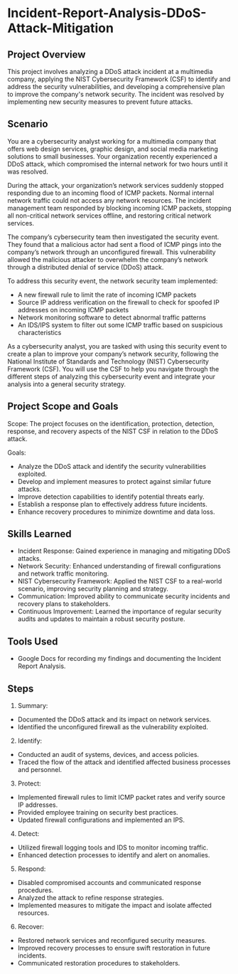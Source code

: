 # Incident-Report-Analysis-DDoS-Attack-Mitigation

## Project Overview

This project involves analyzing a DDoS attack incident at a multimedia company, applying the NIST Cybersecurity Framework (CSF) to identify and address the security vulnerabilities, and developing a comprehensive plan to improve the company's network security. The incident was resolved by implementing new security measures to prevent future attacks.

## Scenario

You are a cybersecurity analyst working for a multimedia company that offers web design services, graphic design, and social media marketing solutions to small businesses. Your organization recently experienced a DDoS attack, which compromised the internal network for two hours until it was resolved.

During the attack, your organization’s network services suddenly stopped responding due to an incoming flood of ICMP packets. Normal internal network traffic could not access any network resources. The incident management team responded by blocking incoming ICMP packets, stopping all non-critical network services offline, and restoring critical network services. 

The company’s cybersecurity team then investigated the security event. They found that a malicious actor had sent a flood of ICMP pings into the company’s network through an unconfigured firewall. This vulnerability allowed the malicious attacker to overwhelm the company’s network through a distributed denial of service (DDoS) attack. 

To address this security event, the network security team implemented: 
- A new firewall rule to limit the rate of incoming ICMP packets
- Source IP address verification on the firewall to check for spoofed IP addresses on incoming ICMP packets
- Network monitoring software to detect abnormal traffic patterns
- An IDS/IPS system to filter out some ICMP traffic based on suspicious characteristics

As a cybersecurity analyst, you are tasked with using this security event to create a plan to improve your company’s network security, following the National Institute of Standards and Technology (NIST) Cybersecurity Framework (CSF). You will use the CSF to help you navigate through the different steps of analyzing this cybersecurity event and integrate your analysis into a general security strategy.

## Project Scope and Goals

Scope: 
The project focuses on the identification, protection, detection, response, and recovery aspects of the NIST CSF in relation to the DDoS attack.

Goals:
- Analyze the DDoS attack and identify the security vulnerabilities exploited.
- Develop and implement measures to protect against similar future attacks.
- Improve detection capabilities to identify potential threats early.
- Establish a response plan to effectively address future incidents.
- Enhance recovery procedures to minimize downtime and data loss.

## Skills Learned

- Incident Response: Gained experience in managing and mitigating DDoS attacks.
- Network Security: Enhanced understanding of firewall configurations and network traffic monitoring.
- NIST Cybersecurity Framework: Applied the NIST CSF to a real-world scenario, improving security planning and strategy.
- Communication: Improved ability to communicate security incidents and recovery plans to stakeholders.
- Continuous Improvement: Learned the importance of regular security audits and updates to maintain a robust security posture.

## Tools Used

- Google Docs for recording my findings and documenting the Incident Report Analysis.

## Steps

1. Summary:
- Documented the DDoS attack and its impact on network services.
- Identified the unconfigured firewall as the vulnerability exploited.

2. Identify:
- Conducted an audit of systems, devices, and access policies.
- Traced the flow of the attack and identified affected business processes and personnel.

3. Protect:
- Implemented firewall rules to limit ICMP packet rates and verify source IP addresses.
- Provided employee training on security best practices.
- Updated firewall configurations and implemented an IPS.

4. Detect:
- Utilized firewall logging tools and IDS to monitor incoming traffic.
- Enhanced detection processes to identify and alert on anomalies.

5. Respond:
- Disabled compromised accounts and communicated response procedures.
- Analyzed the attack to refine response strategies.
- Implemented measures to mitigate the impact and isolate affected resources.

6. Recover:
- Restored network services and reconfigured security measures.
- Improved recovery processes to ensure swift restoration in future incidents.
- Communicated restoration procedures to stakeholders.

